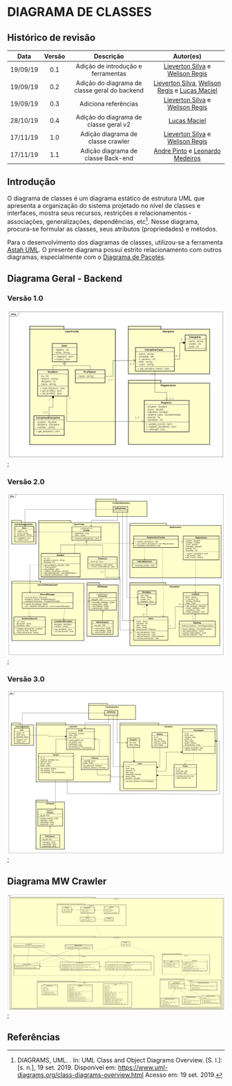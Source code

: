 # DIAGRAMA DE CLASSES

## Histórico de revisão

| Data | Versão | Descrição | Autor(es)|
|:----:|:------:|:---------:|:--------:|
| 19/09/19 | 0.1 | Adição de introdução e ferramentas | [Lieverton Silva](https://github.com/lievertom) e [Welison Regis](https://github.com/WelisonR) |
| 19/09/19 | 0.2 | Adição do diagrama de classe geral do backend | [Lieverton Silva](https://github.com/lievertom), [Welison Regis](https://github.com/WelisonR) e [Lucas Maciel](https://github.com/Ridersk) |
| 19/09/19 | 0.3 | Adiciona referências | [Lieverton Silva](https://github.com/lievertom) e [Welison Regis](https://github.com/WelisonR) |
| 28/10/19 | 0.4 | Adição do diagrama de classe geral v2 | [Lucas Maciel](https://github.com/Ridersk)  |
| 17/11/19 | 1.0 | Adição diagrama de classe crawler | [Lieverton Silva](https://github.com/lievertom) e [Welison Regis](https://github.com/WelisonR) |
| 17/11/19 | 1.1 | Adição diagrama de classe Back-end| [Andre Pinto](https://github.com/andrelucax) e  [Leonardo Medeiros](https://github.com/leomedeiros1) |

## Introdução

O diagrama de classes é um diagrama estático de estrutura UML que apresenta a organização do sistema projetado no nível de classes e interfaces, mostra seus recursos, restrições e relacionamentos - associações, generalizações, dependências, etc[^1]. Nesse diagrama, procura-se formular as classes, seus atributos (propriedades) e métodos.

Para o desenvolvimento dos diagramas de classes, utilizou-se a ferramenta [Astah UML](http://astah.net/editions/uml-new). O presente diagrama possui estrito relacionamento com outros diagramas, especialmente com o [Diagrama de Pacotes](diagrama_pacotes.md).

## Diagrama Geral - Backend

### Versão 1.0

![Diagrama Geral - Backend](./assets/img/diagrama_classes/diagrama_classe_geral.jpg);

### Versão 2.0

![Diagrama Geral V2 - Backend](./assets/img/diagrama_classes/diagrama_classe_geral_v2.png);

### Versão 3.0

![Diagrama Geral V2 - Backend](./assets/img/diagrama_classes/diagrama_classe_geral_v3.png);

## Diagrama MW Crawler

![Diagram MW Crawler](./assets/img/diagrama_classes/diagrama_classe_crawler.png);

## Referências

[^1]: DIAGRAMS, UML. . In: UML Class and Object Diagrams Overview. [S. l.]: [s. n.], 19 set. 2019. Disponível em: <https://www.uml-diagrams.org/class-diagrams-overview.html> Acesso em: 19 set. 2019.
[^2]: SERRANO, Milene. Desenho - Aula 08 e 09. 2º/2019. Material apresentado para a disciplina de Desenho e Arquitetura de Software no curso de Engenharia de Software da UnB, FGA.
